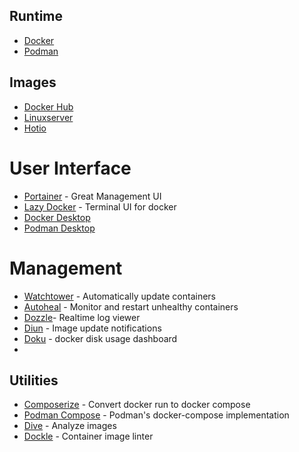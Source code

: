 ## Runtime
- [Docker](https://www.docker.com/)
- [Podman](https://podman.io/) 

## Images
 - [Docker Hub](https://hub.docker.com/) 
 - [Linuxserver](https://www.linuxserver.io/)
 - [Hotio](https://hotio.dev/) 

# User Interface
- [Portainer](https://docs.portainer.io/) - Great Management UI
- [Lazy Docker](https://github.com/jesseduffield/lazydocker) - Terminal UI for docker
- [Docker Desktop](https://www.docker.com/products/docker-desktop/) 
- [Podman Desktop](https://podman-desktop.io/)

# Management
- [Watchtower](https://containrrr.dev/watchtower/) - Automatically update containers
- [Autoheal](https://github.com/willfarrell/docker-autoheal) - Monitor and restart unhealthy containers 
- [Dozzle](https://dozzle.dev/)- Realtime log viewer 
- [Diun](https://crazymax.dev/diun/) - Image update notifications
- [Doku](https://docker-disk.space/) - docker disk usage dashboard
- 
## Utilities
- [Composerize](https://www.composerize.com/) - Convert docker run to docker compose
- [Podman Compose](https://github.com/containers/podman-compose) - Podman's docker-compose implementation
- [Dive](https://github.com/wagoodman/dive) - Analyze images
- [Dockle](https://github.com/goodwithtech/dockle) - Container image linter
